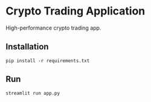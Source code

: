 # Crypto Trading Application
High-performance crypto trading app.

## Installation
```
pip install -r requirements.txt
```

## Run
```
streamlit run app.py
```